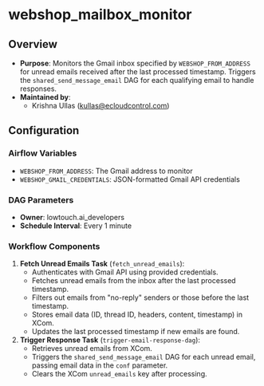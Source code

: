 # webshop_mailbox_monitor

## Overview
- **Purpose**: Monitors the Gmail inbox specified by `WEBSHOP_FROM_ADDRESS` for unread emails received after the last processed timestamp. Triggers the `shared_send_message_email` DAG for each qualifying email to handle responses.
- **Maintained by**: 
  - Krishna Ullas (kullas@ecloudcontrol.com)

## Configuration
### Airflow Variables
- `WEBSHOP_FROM_ADDRESS`: The Gmail address to monitor
- `WEBSHOP_GMAIL_CREDENTIALS`: JSON-formatted Gmail API credentials

### DAG Parameters
- **Owner**: lowtouch.ai_developers
- **Schedule Interval**: Every 1 minute

### Workflow Components
1. **Fetch Unread Emails Task** (`fetch_unread_emails`):
   - Authenticates with Gmail API using provided credentials.
   - Fetches unread emails from the inbox after the last processed timestamp.
   - Filters out emails from "no-reply" senders or those before the last timestamp.
   - Stores email data (ID, thread ID, headers, content, timestamp) in XCom.
   - Updates the last processed timestamp if new emails are found.
2. **Trigger Response Task** (`trigger-email-response-dag`):
   - Retrieves unread emails from XCom.
   - Triggers the `shared_send_message_email` DAG for each unread email, passing email data in the `conf` parameter.
   - Clears the XCom `unread_emails` key after processing.
